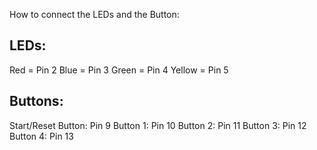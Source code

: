 How to connect the LEDs and the Button:




LEDs:
----------------------------------------------------------------------------------------------------
Red     = Pin 2
Blue    = Pin 3
Green   = Pin 4
Yellow  = Pin 5


Buttons:
----------------------------------------------------------------------------------------------------
Start/Reset Button: Pin 9
Button 1:           Pin 10
Button 2:           Pin 11
Button 3:           Pin 12
Button 4:           Pin 13
